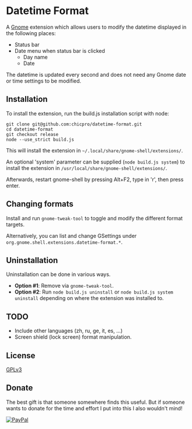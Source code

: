 # Datetime Format

A [Gnome](https://www.gnome.org/gnome-3/) extension which allows users to modify the datetime displayed in the following places:

* Status bar
* Date menu when status bar is clicked
  * Day name
  * Date

The datetime is updated every second and does not need any Gnome date or time settings to be modified.

## Installation

To install the extension, run the build.js installation script with node:

```
git clone git@github.com:chicpro/datetime-format.git
cd datetime-format
git checkout release
node --use_strict build.js
```

This will install the extension in `~/.local/share/gnome-shell/extensions/`.

An optional 'system' parameter can be supplied (`node build.js system`) to install the extension in `/usr/local/share/gnome-shell/extensions/`.

Afterwards, restart gnome-shell by pressing Alt+F2, type in 'r', then press enter.

## Changing formats

Install and run `gnome-tweak-tool` to toggle and modify the different format targets.

Alternatively, you can list and change GSettings under `org.gnome.shell.extensions.datetime-format.*`.

## Uninstallation

Uninstallation can be done in various ways.

* **Option #1**: Remove via `gnome-tweak-tool`.
* **Option #2**: Run `node build.js uninstall` or `node build.js system uninstall` depending on where the extension was installed to.

## TODO

* Include other languages (zh, ru, ge, it, es, ...)
* Screen shield (lock screen) format manipulation.

## License

[GPLv3](LICENSE.txt)

## Donate

The best gift is that someone somewhere finds this useful. But if someone wants to donate for the time and effort I put into this I also wouldn't mind!

[![PayPal](https://www.paypalobjects.com/webstatic/en_US/i/btn/png/gold-rect-paypal-34px.png)](https://www.paypal.me/DanielK)
